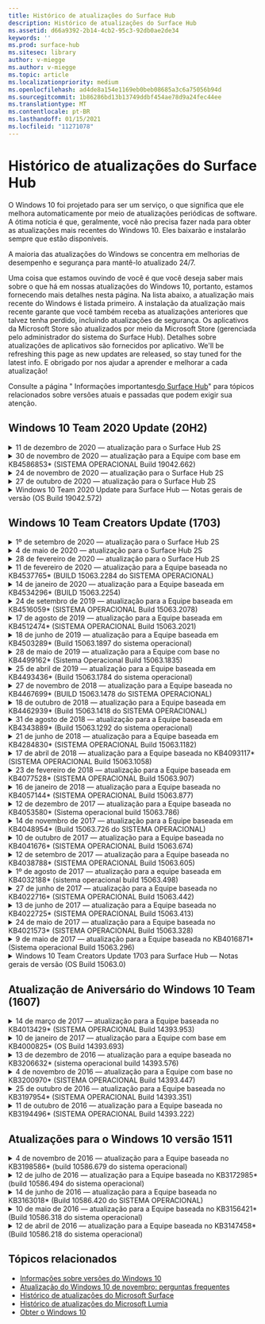 ```yaml
---
title: Histórico de atualizações do Surface Hub
description: Histórico de atualizações do Surface Hub
ms.assetid: d66a9392-2b14-4cb2-95c3-92db0ae2de34
keywords: ''
ms.prod: surface-hub
ms.sitesec: library
author: v-miegge
ms.author: v-miegge
ms.topic: article
ms.localizationpriority: medium
ms.openlocfilehash: ad4de8a154e1169eb0beb08685a3c6a75056b94d
ms.sourcegitcommit: 1b86286bd13b13749ddbf454ae78d9a24fec44ee
ms.translationtype: MT
ms.contentlocale: pt-BR
ms.lasthandoff: 01/15/2021
ms.locfileid: "11271078"
---
```

# Histórico de atualizações do Surface Hub

O Windows 10 foi projetado para ser um serviço, o que significa que ele melhora automaticamente por meio de atualizações periódicas de software. A ótima notícia é que, geralmente, você não precisa fazer nada para obter as atualizações mais recentes do Windows 10. Eles baixarão e instalarão sempre que estão disponíveis.

A maioria das atualizações do Windows se concentra em melhorias de desempenho e segurança para mantê-lo atualizado 24/7.

Uma coisa que estamos ouvindo de você é que você deseja saber mais sobre o que há em nossas atualizações do Windows 10, portanto, estamos fornecendo mais detalhes nesta página. Na lista abaixo, a atualização mais recente do Windows é listada primeiro. A instalação da atualização mais recente garante que você também receba as atualizações anteriores que talvez tenha perdido, incluindo atualizações de segurança. Os aplicativos da Microsoft Store são atualizados por meio da Microsoft Store (gerenciada pelo administrador do sistema do Surface Hub). Detalhes sobre atualizações de aplicativos são fornecidos por aplicativo.
We'll be refreshing this page as new updates are released, so stay tuned for the latest info. E obrigado por nos ajudar a aprender e melhorar a cada atualização!

Consulte a página " Informações importantes[do Surface Hub](https://support.microsoft.com/products/surface-devices/surface-hub)" para tópicos relacionados sobre versões atuais e passadas que podem exigir sua atenção.

## Windows 10 Team 2020 Update (20H2)

<details>
<summary>11 de dezembro de 2020 — atualização para o Surface Hub 2S</summary>

Essa atualização é específica para o Surface Hub 2S e fornece as atualizações de driver e firmware descritas abaixo:

* Atualização do firmware do Surface SMC - 3.92.139.0
* Atualização UEFI do Surface - 694.3447.768.0
</details>

<details>
<summary>30 de novembro de 2020 — atualização para a Equipe com base em KB4586853* (SISTEMA OPERACIONAL Build 19042.662)</summary>

Essa atualização do Surface Hub inclui melhorias de qualidade e correções de segurança. As principais atualizações do Surface Hub, ainda não descritas no Histórico de Atualizações do [Windows 10,](https://support.microsoft.com/help/4581839/windows-10-update-history)incluem:

* Atualize a página Configurações de Privacidade para fornecer opções adicionais.
* Correção que garante que a limpeza da sessão final remova totalmente todos os dados relacionados ao Edge Chromium.
* Resolve um problema em que as reuniões que já tinham sido iniciadas não eram exibidas na tela inicial/inicial.
* Resolve um problema com a recuperação de nuvem para localidades não en-US.
* Skype for Business
  * Melhora o desempenho do áudio direcional.
  * Sons reduzidos de "toque com caneta" ao usar Caneta durante chamadas do Skype for Business.
* Melhora a confiabilidade ao se inscrever no Programa Windows Insider.
* Melhora a confiabilidade do Shell de Equipe do Windows.

Consulte o guia de [administração do Surface Hub para](https://docs.microsoft.com/surface-hub/) habilbilenciar/desabilitar recursos e serviços do dispositivo. *[KB4586853](https://support.microsoft.com/help/4586853)
</details>

<details>
<summary>24 de novembro de 2020 — atualização para o Surface Hub 2S</summary>

Essa atualização é específica para o Surface Hub 2S e fornece as atualizações de driver e firmware descritas abaixo:

* Atualização do firmware do SMC do Surface - 3.91.139.0
  * Melhore a confiabilidade do modo de espera conectado.
* Atualização do Surface Touch Firmware - 3.91.139.0
  * Melhore a resposta de toque em espera conectada.
* Atualização do firmware de áudio USB do Surface - 3.91.139.0
* Atualização do Firmware da Caneta Surface - 3.91.139.0
</details>

<details>
<summary>27 de outubro de 2020 — atualização para o Surface Hub 2S</summary>

Essa atualização é específica para o Surface Hub 2S e fornece as atualizações de driver e firmware descritas abaixo:

* Atualização do firmware do agregador do sistema Surface - 4.14.139.0
* Atualização UEFI do Surface - 694.3386.768.0
</details>

<details>
<summary>Windows 10 Team 2020 Update para Surface Hub — Notas gerais de versão (OS Build 19042.572)</summary>

Essa atualização do Surface Hub inclui melhorias de qualidade e correções de segurança. As principais atualizações do Surface Hub, ainda não descritas no Histórico de Atualizações do [Windows 10,](https://support.microsoft.com/help/4581839/windows-10-update-history)são notadas na página " Novidades na Atualização do[Windows 10 Team 2020".](https://docs.microsoft.com/surface-hub/surface-hub-2020-update-whats-new)

Confira a página " Instalar o[Windows 10 Team 2020 Update](https://docs.microsoft.com/surface-hub/surface-hub-2020-update)" para obter mais informações sobre a disponibilidade de atualização por região, método de distribuição e tipo de dispositivo.
</details>

## Windows 10 Team Creators Update (1703)

<details>
<summary>1º de setembro de 2020 — atualização para o Surface Hub 2S</summary>

Essa atualização é específica para o Surface Hub 2S e fornece as atualizações de driver e firmware descritas abaixo:

* Atualização do firmware do Surface SMC - 1.177.139.0
  * Melhora os cenários de reparo de campo.
* Atualização do firmware do Surface SSD - 5.14.139.0
  * Melhora a estabilidade do sistema.
* Driver do Surface Serial Hub - 9.40.139.0
  * Melhora a estabilidade do sistema.
</details>

<details>
<summary>4 de maio de 2020 — atualização para o Surface Hub 2S</summary>

Essa atualização é específica para o Surface Hub 2S e fornece as atualizações de driver e firmware descritas abaixo:

* Driver de áudio USB surface - 15.3.6.0
  * Melhora o desempenho do áudio direcional.
* Intel(R) exibe o driver de áudio - 10.27.0.5
  * Aprimora cenários de compartilhamento de tela.
* Driver gráfico Intel(R) – 26.20.100.7263
  * Melhora a estabilidade do sistema.
* Driver do Sistema Surface - 1.7.139.0
  * Melhora a estabilidade do sistema.
* Atualização do firmware do Surface SMC - 1.176.139.0
  * Melhora a estabilidade do sistema.
</details>

<details>
<summary>28 de fevereiro de 2020 — atualização para o Surface Hub 2S</summary>

Essa atualização é específica para o Surface Hub 2S e fornece as atualizações de driver e firmware descritas abaixo:

* Driver de integração do Surface – 13.46.139.0 
  * Melhora os cenários de brilho da exibição.
* Driver intel(R) Management Engine Interface - 1914.12.0.1256
  * Melhora a estabilidade do sistema.
* Atualização do firmware do Surface SMC - 1.161.139.0
  * Melhora o desempenho da bateria da caneta.
* Atualização UEFI do Surface - 694.2938.768.0
  * Melhora a estabilidade do sistema.
</details>

<details>
<summary>11 de fevereiro de 2020 — atualização para a Equipe baseada no KB4537765* (BUILD 15063.2284 do SISTEMA OPERACIONAL)</summary>

Essa atualização do Surface Hub inclui melhorias de qualidade e correções de segurança. As principais atualizações do Surface Hub, ainda não descritas no Histórico de Atualizações do [Windows 10,](https://support.microsoft.com/help/4018124/windows-10-update-history)incluem:

* Resolve um problema em que o Hub 2S não pode ser ouvido bem por outros participantes durante as chamadas do Skype for Business.
* Melhora a confiabilidade para alguns cenários de uso de idioma árabe, hebraico e outros RTL no Surface Hub.

Consulte o guia de [administração do Surface Hub para](https://docs.microsoft.com/surface-hub/) habilbilenciar/desabilitar recursos e serviços do dispositivo.
*[KB4537765](https://support.microsoft.com/help/4537765)
</details>

<details>
<summary>14 de janeiro de 2020 — atualização para a Equipe baseada em KB4534296* (BUILD 15063.2254)</summary>

Essa atualização do Surface Hub inclui melhorias de qualidade e correções de segurança. As principais atualizações do Surface Hub, ainda não descritas no Histórico de Atualizações do [Windows 10,](https://support.microsoft.com/help/4018124/windows-10-update-history)incluem:

* Resolve um problema com a coleção de log do Microsoft Surface Hub 2S.

Consulte o guia de [administração do Surface Hub para](https://docs.microsoft.com/surface-hub/) habilbilenciar/desabilitar recursos e serviços do dispositivo.
*[KB4534296](https://support.microsoft.com/help/4534296)
</details>

<details>
<summary>24 de setembro de 2019 — atualização para a Equipe baseada em KB4516059* (SISTEMA OPERACIONAL Build 15063.2078)</summary>

Essa atualização do Surface Hub inclui melhorias de qualidade e correções de segurança. As principais atualizações do Surface Hub, ainda não descritas no Histórico de Atualizações do [Windows 10,](https://support.microsoft.com/help/4018124/windows-10-update-history)incluem:

 * Atualizar para a página configurações de recuperação do Surface Hub 2S para refletir com precisão as opções de recuperação.
 * Atualizar para a tela de boas-vindas do Surface Hub 2S para melhorar a reconhecimento do dispositivo.
 * Resolvido um problema em que o plano de fundo do Shell de Equipe do Windows era exibido incorretamente.
 * Resolvido um problema com persistência de layout do Menu Iniciar quando configurado usando a política MDM.
 * Correção de um problema no Microsoft Edge que ocorre ao navegar em alguns sites internos.
 * Corrigido um problema no Skype for Business que ocorre ao apresentar no modo de tela inteira.

Consulte o guia de [administração do Surface Hub para](https://docs.microsoft.com/surface-hub/) habilbilenciar/desabilitar recursos e serviços do dispositivo.
*[KB4503289](https://support.microsoft.com/help/4503289)
</details>

<details>
<summary>17 de agosto de 2019 — atualização para a Equipe baseada em KB4512474* (SISTEMA OPERACIONAL Build 15063.2021)</summary>

Essa atualização do Surface Hub inclui melhorias de qualidade e correções de segurança. As principais atualizações do Surface Hub, ainda não descritas no Histórico de Atualizações do [Windows 10,](https://support.microsoft.com/help/4018124/windows-10-update-history)incluem:

 * Garante que o modo de Saída de Vídeo no Hub 2S padrão seja "Duplicado".
 * Melhora a confiabilidade para alguns cenários de uso de idioma árabe no Surface Hub.

Consulte o guia de [administração do Surface Hub para](https://docs.microsoft.com/surface-hub/) habilbilenciar/desabilitar recursos e serviços do dispositivo.
*[KB4503289](https://support.microsoft.com/help/4503289)
 </details>

<details>
<summary>18 de junho de 2019 — atualização para a Equipe baseada em KB4503289* (Build 15063.1897 do sistema operacional)</summary>

Essa atualização do Surface Hub inclui melhorias de qualidade e correções de segurança. As principais atualizações do Surface Hub, ainda não descritas no Histórico de Atualizações do [Windows 10,](https://support.microsoft.com/help/4018124/windows-10-update-history)incluem:

* Resolve um problema que impede que um usuário entre em um dispositivo Microsoft Surface Hub com uma conta do Azure Active Directory. Esse problema ocorre porque uma sessão anterior não terminou com êxito.
* Adiciona suporte para conexões TLS 1.2 a provedores de identidade e Exchange em cenários de configuração de conta de dispositivo.
* Correções para melhorar a confiabilidade do Aplicativo de Diagnóstico de Hardware no Hub 2S. 
* Correção para melhorar a consistência da experiência de configuração da primeira vez no Hub 2S. 

Consulte o guia de [administração do Surface Hub para](https://docs.microsoft.com/surface-hub/) habilbilenciar/desabilitar recursos e serviços do dispositivo.
*[KB4503289](https://support.microsoft.com/help/4503289)
</details>

<details>
<summary>28 de maio de 2019 — atualização para a Equipe com base no KB4499162* (Sistema Operacional Build 15063.1835)</summary>

Essa atualização do Surface Hub inclui melhorias de qualidade e correções de segurança. As principais atualizações do Surface Hub, ainda não descritas no Histórico de Atualizações do [Windows 10,](https://support.microsoft.com/help/4018124/windows-10-update-history)incluem:

* Garante que os usuários do Surface Hub não sejam solicitados a inserir credenciais de proxy depois que o recurso "Usar credenciais de conta de dispositivo" tiver sido habilitado.
* Resolve um problema em que as conexões do Skype falham periodicamente porque o áudio/vídeo não está usando o proxy correto.
* Adiciona suporte para TLS 1.2 no Skype for Business.
* Resolve uma falha de conexão SIP no cliente Skype quando o servidor Skype tem o TLS 1.0 ou TLS 1.1 desabilitado.

Consulte o guia de [administração do Surface Hub para](https://docs.microsoft.com/surface-hub/) habilbilenciar/desabilitar recursos e serviços do dispositivo.
*[KB4499162](https://support.microsoft.com/help/4499162)
</details>

<details>
<summary>25 de abril de 2019 — atualização para a Equipe baseada em KB4493436* (Build 15063.1784 do sistema operacional)</summary>

Essa atualização do Surface Hub inclui melhorias de qualidade e correções de segurança. As principais atualizações do Surface Hub, ainda não descritas no Histórico de Atualizações do [Windows 10,](https://support.microsoft.com/help/4018124/windows-10-update-history)incluem:

* Resolve o problema de sincronização de áudio e vídeo com alguns dispositivos USB que estão conectados ao Surface Hub.

Consulte o guia de [administração do Surface Hub para](https://docs.microsoft.com/surface-hub/) habilbilenciar/desabilitar recursos e serviços do dispositivo.
*[KB4493436](https://support.microsoft.com/help/4493436)
</details>

<details>
<summary>27 de novembro de 2018 — atualização para a Equipe baseada no KB4467699* (BUILD 15063.1478 do SISTEMA OPERACIONAL)</summary>

Essa atualização do Surface Hub inclui melhorias de qualidade e correções de segurança. As principais atualizações do Surface Hub, ainda não descritas no Histórico de Atualizações do [Windows 10,](https://support.microsoft.com/help/4018124/windows-10-update-history)incluem:

* Resolve um problema que impede que alguns usuários Signing-In "Minhas Reuniões e Arquivos".

Consulte o guia de [administração do Surface Hub para](https://docs.microsoft.com/surface-hub/) habilbilenciar/desabilitar recursos e serviços do dispositivo.
*[KBKB4467699](https://support.microsoft.com/help/KB4467699)
</details>

<details>
<summary>18 de outubro de 2018 — atualização para a Equipe baseada em KB4462939* (Build 15063.1418 do SISTEMA OPERACIONAL)</summary>

Essa atualização do Surface Hub inclui melhorias de qualidade e correções de segurança. As principais atualizações do Surface Hub, ainda não descritas no Histórico de Atualizações do [Windows 10,](https://support.microsoft.com/help/4018124/windows-10-update-history)incluem:

* Correções do Skype for Business: 
  * Resolve o problema de conexão do Skype for Business ao retomar do sleep
  * Resolve o problema de conexão de rede do Skype for Business quando o dispositivo está conectado à Internet
  * Resolve falha do Skype for Business ao pesquisar usuários no diretório
* Resolve o problema em que o Hub relata erroneamente "Nenhuma conexão com a Internet" em ambientes de proxy empresarial.
* Implementou um recurso que permite que os clientes o op-in para uma nova experiência de quadro de branco.

Consulte o guia de [administração do Surface Hub para](https://docs.microsoft.com/surface-hub/) habilbilenciar/desabilitar recursos e serviços do dispositivo.
*[KB4462939](https://support.microsoft.com/help/4462939)
</details>

<details>
<summary>31 de agosto de 2018 — atualização para a Equipe baseada em KB4343889* (Build 15063.1292 do sistema operacional)</summary>

Essa atualização do Surface Hub inclui melhorias de qualidade e correções de segurança. As principais atualizações do Surface Hub, ainda não descritas no Histórico de Atualizações do [Windows 10,](https://support.microsoft.com/help/4018124/windows-10-update-history)incluem:

* Adiciona suporte para o Microsoft Teams
* Resolve o problema de gerenciamento de tarefas com o registro do Intune
* Permite que os administradores desabilitem os serviços de Mensagens Instantâneas e Email para o Hub
* Correções adicionais de bugs e melhorias de confiabilidade para o aplicativo Do Skype for Business do Surface Hub

Consulte o guia de [administração do Surface Hub para](https://docs.microsoft.com/surface-hub/) habilbilenciar/desabilitar recursos e serviços do dispositivo.
*[KB4343889](https://support.microsoft.com/help/4343889)
</details>

<details>
<summary>21 de junho de 2018 — atualização para a Equipe baseada em KB4284830* (SISTEMA OPERACIONAL Build 15063.1182)</summary>

Essa atualização do Surface Hub inclui melhorias de qualidade e correções de segurança. As principais atualizações do Surface Hub, ainda não descritas no Histórico de Atualizações do [Windows 10,](https://support.microsoft.com/help/4018124/windows-10-update-history)incluem:

* Alteração de telemetria no suporte aos requisitos de RGPD na EMEA

Consulte o guia de [administração do Surface Hub para](https://docs.microsoft.com/surface-hub/) habilbilenciar/desabilitar recursos e serviços do dispositivo.
*[KB4284830](https://support.microsoft.com/help/KB4284830)
</details>

<details>
<summary>17 de abril de 2018 — atualização para a Equipe baseada no KB4093117* (SISTEMA OPERACIONAL Build 15063.1058)</summary>

Essa atualização do Surface Hub inclui melhorias de qualidade e correções de segurança. As principais atualizações do Surface Hub, ainda não descritas no Histórico de Atualizações do [Windows 10,](https://support.microsoft.com/help/4018124/windows-10-update-history)incluem:

* Resolve um problema de projeção com fio
* Habilita a atualização em massa para determinadas políticas MDM (Gerenciamento de Dispositivo Móvel)
* Resolve o problema de discagem telefônica com chamadas internacionais
* Resolve o problema de resolução de imagem quando dois Surface Hubs in unem na mesma reunião
* Resolve o erro de tratamento de certificado do OMS (Operations Management Suite)
* Resolve um problema de segurança ao limpar no final de uma sessão
* Resolve o problema do Miracast, quando o Surface Hub é especificado para os canais 149 a 165
  * Os canais 149 a 165 continuarão a ser inutilizáveis na Europa, no Japão ou em Israel devido a regulamentações governamentais regionais

Consulte o guia de [administração do Surface Hub para](https://docs.microsoft.com/surface-hub/) habilbilenciar/desabilitar recursos e serviços do dispositivo.
*[KB4093117](https://support.microsoft.com/help/4093117)
</details>

<details>
<summary>23 de fevereiro de 2018 — atualização para a Equipe baseada em KB4077528* (SISTEMA OPERACIONAL Build 15063.907)</summary>

Essa atualização do Surface Hub inclui melhorias de qualidade e correções de segurança. As principais atualizações do Surface Hub, ainda não descritas no Histórico de Atualizações do [Windows 10,](https://support.microsoft.com/help/4018124/windows-10-update-history)incluem:

* Resolvido um problema em que as configurações do MDM não estavam sendo aplicadas corretamente
* Processo de limpeza aprimorado

Consulte o guia de [administração do Surface Hub para](https://docs.microsoft.com/surface-hub/) habilbilenciar/desabilitar recursos e serviços do dispositivo.
*[KB4077528](https://support.microsoft.com/help/4077528)
</details>

<details>
<summary>16 de janeiro de 2018 — atualização para a Equipe baseada no KB4057144* (SISTEMA OPERACIONAL Build 15063.877)</summary>

Essa atualização do Surface Hub inclui melhorias de qualidade e correções de segurança. As principais atualizações do Surface Hub, ainda não descritas no Histórico de Atualizações do [Windows 10,](https://support.microsoft.com/help/4018124/windows-10-update-history)incluem:

* Adiciona a capacidade de gerenciar o layout do menu Iniciar via MDM
* Correção de bugs do MDM na configuração de rotação de senha

Consulte o guia de [administração do Surface Hub para](https://docs.microsoft.com/surface-hub/) habilbilenciar/desabilitar recursos e serviços do dispositivo.
*[KB4057144](https://support.microsoft.com/help/4057144)
</details>

<details>
<summary>12 de dezembro de 2017 — atualização para a Equipe baseada no KB4053580* (Sistema operacional build 15063.786)</summary>

Essa atualização do Surface Hub inclui melhorias de qualidade e correções de segurança. As principais atualizações do Surface Hub, ainda não descritas no Histórico de Atualizações do [Windows 10,](https://support.microsoft.com/help/4018124/windows-10-update-history)incluem:

* Resolve flashes de vídeo da câmera (destruir ou piscar) durante chamadas do Skype for Business
* Resolve o problema de ID de SSD da Central de Notificações

Consulte o guia de [administração do Surface Hub para](https://docs.microsoft.com/surface-hub/) habilbilenciar/desabilitar recursos e serviços do dispositivo.
*[KB4053580](https://support.microsoft.com/help/4053580)
</details>

<details>
<summary>14 de novembro de 2017 — atualização para a Equipe baseada em KB4048954* (Build 15063.726 do SISTEMA OPERACIONAL)</summary>

Essa atualização do Surface Hub inclui melhorias de qualidade e correções de segurança. As principais atualizações do Surface Hub, ainda não descritas no Histórico de Atualizações do [Windows 10,](https://support.microsoft.com/help/4018124/windows-10-update-history)incluem:

* Atualização de recursos que permite aos clientes habilitar a autenticação de rede 802.1x com fio usando a política MDM.
* Uma atualização de recurso que permite que os usuários selecionem dinamicamente um aplicativo de sua escolha ao abrir um arquivo.
* Correção que garante que a limpeza da sessão final remova completamente todas as conexões entre a conta do usuário e o dispositivo.
* Correção de desempenho que melhora o tempo de limpeza, bem como o tempo de conexão do Miracast.
* Introduz a utilização de Autenticação Fácil durante reuniões ad-hock.
* Correção que garante que os componentes de serviço usem o mesmo proxy configurado no dispositivo.
* Reduz e segura de forma mais detalhada a telemetria transmitida pelo dispositivo, reduzindo a utilização da largura de banda.
* Habilita um recurso permitindo que os usuários forneçam comentários à Microsoft após a conclusão de uma reunião.

Consulte o guia de [administração do Surface Hub para](https://docs.microsoft.com/surface-hub/) habilbilenciar/desabilitar recursos e serviços do dispositivo.
*[KB4048954](https://support.microsoft.com/help/4048954)
</details>

<details>
<summary>10 de outubro de 2017 — atualização para a Equipe baseada no KB4041676* (SISTEMA OPERACIONAL Build 15063.674)</summary>

Essa atualização do Surface Hub inclui melhorias de qualidade e correções de segurança. As principais atualizações do Surface Hub, ainda não descritas no Histórico de Atualizações do [Windows 10,](https://support.microsoft.com/help/4018124/windows-10-update-history)incluem:

* Skype for Business
  * Resolve o problema que exigia uma reinicialização do dispositivo ao retomar do sleep.
  * Corrige o problema em que os contatos externos não resolveram por meio da conta do Hub do Skype Online.
* PowerPoint
  * Corrige o problema em que algumas apresentações do PowerPoint não projetam no Hub.
* Geral
  * Correção para resolver o problema em que a porta USB não pôde ser desabilitada pelo Administrador do Sistema.

*[KB4041676](https://support.microsoft.com/help/4041676)
</details>

<details>
<summary>12 de setembro de 2017 — atualização para a Equipe baseada no KB4038788* (SISTEMA OPERACIONAL Build 15063.605) </summary>

Essa atualização do Surface Hub inclui melhorias de qualidade e correções de segurança. As principais atualizações do Surface Hub, ainda não descritas no Histórico de Atualizações do [Windows 10,](https://support.microsoft.com/help/4018124/windows-10-update-history)incluem:

* Segurança
  * Resolve o problema com o Bitlocker quando o dispositivo reaqueia do sleep.
* Geral
  * Reduz a frequência/quantidade de telemetria de saúde do dispositivo, melhorando o desempenho do sistema.
  * Corrige o problema que impedia que o dispositivo coletava logs do sistema.

*[KB4038788](https://support.microsoft.com/help/4038788)
</details>

<details>
<summary>1º de agosto de 2017 — atualização para a equipe baseada em KB4032188* (sistema operacional build 15063.498)</summary>

* Skype for Business 
  * Resolve o problema do Skype for Business Sign-In, que exigia a reinicialização do sistema ou a reinicialização do sistema.
  * Resolve o horário da reunião do Skype for Business que está sendo exibido incorretamente.
  * Correções para melhorar a confiabilidade do Skype for Business do Surface Hub.

*[KB4032188](https://support.microsoft.com/help/4032188)
</details>

<details>
<summary>27 de junho de 2017 — atualização para a Equipe baseada no KB4022716* (SISTEMA OPERACIONAL Build 15063.442)</summary>

Essa atualização do Surface Hub inclui melhorias de qualidade e correções de segurança. As principais atualizações do Surface Hub, ainda não descritas no Histórico de Atualizações do [Windows 10,](https://support.microsoft.com/help/4018124/windows-10-update-history)incluem:

* Endereço NVIDIA driver crashes that may necessitate 84" Surface Hub to power down, requiring a manual restart.
* Resolvido um problema em que alguns aplicativos falham ao iniciar em um Surface Hub de 84".

*[KB4022716](https://support.microsoft.com/help/4022716)
</details>

<details>
<summary>13 de junho de 2017 — atualização para a Equipe baseada no KB4022725* (SISTEMA OPERACIONAL Build 15063.413)</summary>

Essa atualização do Surface Hub inclui melhorias de qualidade e correções de segurança. As principais atualizações do Surface Hub, ainda não descritas no Histórico de Atualizações do [Windows 10,](https://support.microsoft.com/help/4018124/windows-10-update-history)incluem:

* Geral
  * Problemas resolvidos de soltar caneta com canetas
  * Resolvido o problema que causava um tempo estendido para a reunião de "limpeza"

*[KB4022725](https://support.microsoft.com/help/4022725)
</details>

<details>
<summary>24 de maio de 2017 — atualização para a Equipe baseada no KB4021573* (SISTEMA OPERACIONAL Build 15063.328)</summary>

Essa atualização do Surface Hub inclui melhorias de qualidade e correções de segurança. As principais atualizações do Surface Hub, ainda não descritas no Histórico de Atualizações do [Windows 10,](https://support.microsoft.com/help/4018124/windows-10-update-history)incluem:

* Geral
  * Resolvido o problema com a retenção de configuração de proxy durante o problema de atualização

*[KB4021573](https://support.microsoft.com/help/4021573)
</details>

<details>
<summary>9 de maio de 2017 — atualização para a Equipe baseada no KB4016871* (Sistema operacional Build 15063.296)</summary>

Essa atualização do Surface Hub inclui melhorias de qualidade e correções de segurança. As principais atualizações do Surface Hub, ainda não descritas no Histórico de Atualizações do [Windows 10,](https://support.microsoft.com/help/4018124/windows-10-update-history)incluem:

* Geral
  * Resolvido o problema do ciclo de sleep/wake
  * Vários problemas de redefinição e recuperação foram resolvidos
  * Resolvido o problema da guia Histórico de Atualizações
  * Resolvido o problema de lançamento do serviço Miracast
* Aplicativos
  * Erro de atualização do pacote do aplicativo fixo

*[KB4016871](https://support.microsoft.com/help/4016871)
</details>

<details>
<summary>Windows 10 Team Creators Update 1703 para Surface Hub — Notas gerais de versão (OS Build 15063.0)</summary>

Essa atualização do Surface Hub inclui melhorias de qualidade e correções de segurança. As principais atualizações do Surface Hub, ainda não descritas no Histórico de Atualizações do [Windows 10,](https://support.microsoft.com/help/4018124/windows-10-update-history)incluem:

* Evolução da experiência de tela grande 
  * Carrossel de reunião aprimorado em Boas-vindas e Iniciar
  * Ingressar em reuniões e encerrar a sessão diretamente do menu Iniciar
  * Os aplicativos podem utilizar mais da tela durante uma sessão
  * Controles simplificados do Skype
  * Mecanismos aprimorados para fornecer comentários
* Acessar Meu Conteúdo Pessoal*
  * Personal single sign-on from Welcome or Start
  * Ingressar em reuniões e encerrar a sessão diretamente do menu Iniciar
  * Acessar arquivos pessoais por meio do OneDrive for Business diretamente de Iniciar
  * Login de participante previamente preenchido
  * Fluxos de autenticação simplificados com o aplicativo "Authenticator"**
* Capacidade de & implantação 
  * Experiência OOBE simplificada por meio do provisionamento em massa
  * Serviço de recuperação de dispositivo baseado em nuvem
  * Suporte a certificados de cliente corporativos
  * Suporte aprimorado a credenciais de proxy
  * Adicionado e /aprimorado o suporte à configuração de QoS (Qualidade de Serviço) do Skype
  * Foi adicionada a capacidade de definir o volume padrão do dispositivo em Configurações
  * Suporte aprimorado de MDM para configurações [do](https://docs.microsoft.com/surface-hub/remote-surface-hub-management) Surface Hub
* Segurança aprimorada 
  * Foi adicionada a capacidade de restringir unidades USB somente ao BitLocker
  * Capacidade adicionada para desabilitar portas USB via MDM
  * Foi adicionada a capacidade de desabilitar a funcionalidade "Retomar sessão" no tempo final
  * Adição de suporte a 802.1x com fio
* Áudio e projeção
  * Aprimoramentos de Dolby Audio "Human Speaker"
  * Sons reduzidos de "toque com caneta" ao usar Caneta durante chamadas do Skype for Business
  * Suporte adicionado para conexões de infraestrutura miracast
* Correções de confiabilidade e desempenho
  * Vários problemas de redefinição e recuperação foram resolvidos
  * Problema resolvido de autenticação do Exchange do Surface Hub ao utilizar certificados de cliente
  * Melhoria na Wi-Fi de rede e estabilidade de credenciais
  * Corrigimos problemas de transmissão de áudio e sincronização do Miracast durante a reprodução de vídeo
  * Configuração incluída para desabilitar o comportamento de conexão automática

*O recurso de entrada única requer o uso do Office365 e do OneDrive for Business **Consulte o Guia do Administrador para requisitos de serviço

</details>

## Atualização de Aniversário do Windows 10 Team (1607)

<details>
<summary>14 de março de 2017 — atualização para a Equipe baseada no KB4013429* (SISTEMA OPERACIONAL Build 14393.953)</summary>

Essa atualização do Surface Hub inclui melhorias de qualidade e correções de segurança. As principais atualizações do Surface Hub, ainda não descritas no Histórico de Atualizações do [Windows 10,](https://support.microsoft.com/help/4018124/windows-10-update-history)incluem:

* Geral
  * Correção de segurança do Explorador de Arquivos para impedir a navegação para locais de arquivos restritos
* Skype for Business
  * Correção para resolver a latência durante o compartilhamento de tela baseado na Área de Trabalho Remota

*[KB4013429](https://support.microsoft.com/help/4013429)
</details>

<details>
<summary>10 de janeiro de 2017 — atualização para a Equipe com base em KB4000825* (OS Build 14393.693)</summary>

Essa atualização do Surface Hub inclui melhorias de qualidade e correções de segurança. As principais atualizações do Surface Hub, ainda não descritas no Histórico de Atualizações do [Windows 10,](https://support.microsoft.com/help/4018124/windows-10-update-history)incluem:

* Seleção habilitada de layouts de teclado 106/109 para uso com teclados físicos japoneses

*[KB4000825](https://support.microsoft.com/help/4000825)
</details>

<details>
<summary>13 de dezembro de 2016 — atualização para a equipe baseada no KB3206632* (sistema operacional build 14393.576)</summary>

Essa atualização do Surface Hub inclui melhorias de qualidade e correções de segurança. As principais atualizações do Surface Hub, ainda não descritas no Histórico de Atualizações do [Windows 10,](https://support.microsoft.com/help/4018124/windows-10-update-history)incluem:

* Resolve problemas de distorção de áudio de conexão com fio

*[KB3206632](https://support.microsoft.com/help/3206632)
</details>

<details>
<summary>4 de novembro de 2016 — atualização para a Equipe com base no KB3200970* (SISTEMA OPERACIONAL Build 14393.447)</summary>

Essa atualização para a Atualização de Aniversário do Windows 10 Team (versão 1607) para o Surface Hub inclui melhorias de qualidade e correções de segurança. As principais atualizações do Surface Hub, ainda não descritas no Histórico de Atualizações do [Windows 10,](https://support.microsoft.com/help/4018124/windows-10-update-history)incluem:

* Correções de bugs do Skype for Business para melhorar a confiabilidade

*[KB3200970](https://support.microsoft.com/help/3200970)
</details>

<details>
<summary>25 de outubro de 2016 — atualização para a Equipe baseada no KB3197954* (SISTEMA OPERACIONAL Build 14393.351)</summary>

Essa atualização do Surface Hub inclui melhorias de qualidade e correções de segurança. As principais atualizações do Surface Hub, ainda não descritas no Histórico de Atualizações do [Windows 10,](https://support.microsoft.com/help/4018124/windows-10-update-history)incluem:

* Habilitando o novo recurso de diminuição no sistema operacional e no Bios para reduzir o consumo de energia do Surface Hub e melhorar sua confiabilidade a longo prazo
* Geral
  * Resolve cenários em que o teclado virtual às vezes não aparece
  * Resolve a mudança de aplicativo do quadro de branco que ocasionalmente ocorre ao abrir uma reunião agendada
  * Resolve um problema que impedia que os administradores alteravam a senha do administrador local, após a redefinição do dispositivo
  * Alteração do BIOS resolvendo problemas com o controle da barra de status durante a redefinição do dispositivo
  * Atualização UEFI para resolver problemas de energia

*[KB3197954](https://support.microsoft.com/help/3197954)
</details>

<details>
<summary>11 de outubro de 2016 — atualização para a Equipe baseada no KB3194496* (SISTEMA OPERACIONAL Build 14393.222)</summary>

Esta atualização traz a Atualização de Aniversário do Windows 10 Team para o Surface Hub e inclui melhorias de qualidade e correções de segurança. (Seu dispositivo estará executando o Windows 10 versão 1607 depois de instalado.) As principais atualizações do Surface Hub, ainda não descritas no Histórico de Atualizações do [Windows 10,](https://support.microsoft.com/help/4018124/windows-10-update-history)incluem:

* Skype for Business
  * Melhorias de desempenho ao ingressar em reuniões, incluindo problemas ao ingressar em uma reunião usando contas federadas
  * Suporte a VBSS (Compartilhamento de Tela Baseado em Vídeo) agora disponível no Skype for Business para Surface Hub
  * Desconexão resolvida após 5 minutos de problema de tempo ocioso
  * Falha de compartilhamento de tela resolvido do Hub para Hub do Skype
  * Melhorias no vídeo do Skype, incluindo:
    * Perda de vídeo durante reunião com vários apresentadores de vídeo
    * Corte de vídeo durante chamadas
    * Vídeo de chamada de saída não exibido para outros participantes
  * Resolvido o problema com o erro de login do UPN
  * Resolvido um problema com o teclado de discagem durante o uso de chamadas sip (Session Initiation Protocol)
* Quadro de Comunicações
  * O usuário agora pode salvar e chamar de volta as sessões do quadro de comunicação usando o serviço online do OneDrive (via funcionalidade de compartilhamento)
  * Quadro de whiteboard de lançamento aprimorado ao remover a caneta do dock
* Aplicativos
  * Aplicativo Do OneDrive pré-instalado, para acessar seus arquivos pessoais e de trabalho
  * Aplicativo Fotos pré-instalado, para exibir fotos e vídeo
  * Aplicativo PowerBI pré-instalado para exibir painéis
  * Os aplicativos do Office – Word, Excel, PowerPoint – são todos habilitados para tinta
  * O Edge no Surface Hub agora dá suporte a sites baseados em Flash
* Geral
  * Seleção de Dispositivo de Áudio Habilitado (para Surface Hubs conectados usando dispositivos de áudio externos)
  * Suporte habilitado para HDCP no conector de saída DisplayPort
  * Alterações na interface do usuário do sistema para configurações de otimização de usabilidade (consulte Os Guias de Administração e [usuário](https://www.microsoft.com/surface/support/surface-hub) para obter detalhes adicionais)
  * Correções de bugs e otimizações de desempenho para acelerar o fluxo de login do Azure Active Directory
  * Tempo significativamente aprimorado necessário para redefinir e restaurar o Surface Hub
  * A interface do usuário do Windows Defender foi adicionada nas configurações
  * Toque da experiência do trabalho aprimorado para iniciar
  * Suporte habilitado para projeção sem fio superior a 1080p por meio de Miracast, em dispositivos compatíveis
  * Resolvidos os estados de notificação falsa "Não há conexão com a Internet" e "Os compromissos podem estar des date" desde o início
  * Confiabilidade aprimorada do teclado virtual
  * Suporte adicional para a criação de pacotes de provisionamento do Surface Hub usando o Designer de Configuração do Windows & (ICD) e uma solução de monitoramento do Surface Hub aprimorada no Operations Management Suite (OMS)

*[KB3194496](https://support.microsoft.com/help/3194496)
</details>

## Atualizações para o Windows 10 versão 1511

<details>
<summary>4 de novembro de 2016 — atualização para a Equipe baseada no KB3198586* (build 10586.679 do sistema operacional)</summary>

Essa atualização para o Windows 10 Team (versão 1511) para o Surface Hub inclui melhorias de qualidade e correções de segurança descritas no Histórico de Atualizações do [Windows 10.](https://support.microsoft.com/help/4018124/windows-10-update-history) Não há itens específicos do Surface Hub nesta atualização.

*[KB3198586](https://support.microsoft.com/help/3198586)
</details>

<details>
<summary>12 de julho de 2016 — atualização para a Equipe baseada no KB3172985* (build 10586.494 do sistema operacional)</summary>

Essa atualização inclui melhorias de qualidade e correções de segurança. Nenhum novo recursos do sistema operacional está sendo introduzido nesta atualização. As principais alterações específicas do Surface Hub (aquelas que ainda não estão incluídas no Histórico de Atualizações do [Windows 10),](https://support.microsoft.com/help/4018124/windows-10-update-history)incluem:

* Corrigido um problema que causava falhas no sistema Windows
* Corrigido um problema que causava falhas repetidas do Edge
* Corrigido o problema que causava falhas no serviço de pré-desligamento
* Corrigido um problema em que alguns dados de aplicativo não eram removidos corretamente após uma sessão
* Atualizado o driver NFC do Broadcom para melhorar o desempenho da NFC
* Driver de Wi-Fi de Miracast atualizado para melhorar o desempenho do Miracast
* Driver Nvidia atualizado para corrigir um bug de exibição no qual dispositivos Surface Hub de 84 polegadas mostram conteúdo esmaecida ou difusa
* Vários problemas do Skype for Business foram corrigidos, incluindo: 
  * Problema que causou a desconexão do Skype for Business durante as reuniões
  * Problema em que os usuários não conseguiam ingressar em reuniões quando o organizador da reunião estava em uma configuração federada
  * Habilitando o compartilhamento de aplicativos do Skype for Business
  * Problema que causou falhas no aplicativo Skype
* Adicionado um prompt em "Configurações" para informar aos usuários que o sistema operacional pode ficar corrompido se a redefinição do dispositivo for interrompida antes da conclusão

*[KB3172985](https://support.microsoft.com/help/3172985)
</details>

<details>
<summary>14 de junho de 2016 — atualização para a Equipe baseada no KB3163018* (Build 10586.420 do SISTEMA OPERACIONAL)</summary>

Essa atualização do Surface Hub inclui melhorias de qualidade e correções de segurança. Nenhum novo recursos do sistema operacional está sendo introduzido nesta atualização. As principais atualizações do Surface Hub, ainda não descritas no Histórico de Atualizações do [Windows 10,](https://support.microsoft.com/help/4018124/windows-10-update-history)incluem:

* Versão restrita. Consulte 12 de julho de 2016 — [KB3172985](https://support.microsoft.com/en-us/help/3172985) (sistema operacional build 10586.494) para obter detalhes do pacote específico do Surface Hub

*[KB3163018](https://support.microsoft.com/help/3163018)
</details>

<details>
<summary>10 de maio de 2016 — atualização para a Equipe baseada no KB3156421* (Build 10586.318 do sistema operacional)</summary>

Essa atualização do Surface Hub inclui melhorias de qualidade e correções de segurança. Nenhum novo recursos do sistema operacional está sendo introduzido nesta atualização. As principais atualizações do Surface Hub, ainda não descritas no Histórico de Atualizações do [Windows 10,](https://support.microsoft.com/help/4018124/windows-10-update-history)incluem:

* Corrigido um problema que impedia a instalação de determinados aplicativos da Loja (OneDrive)
* Corrigido um problema que fez com que a entrada por toque parasse de responder em aplicativos

*[KB3156421](https://support.microsoft.com/help/3156421)
</details>

<details>
<summary>12 de abril de 2016 — atualização para a Equipe baseada no KB3147458* (Build 10586.218 do sistema operacional)</summary>

Essa atualização do Surface Hub inclui melhorias de qualidade e correções de segurança. Nenhum novo recursos do sistema operacional está sendo introduzido nesta atualização. As principais atualizações do Surface Hub, ainda não descritas no Histórico de Atualizações do [Windows 10,](https://support.microsoft.com/help/4018124/windows-10-update-history)incluem:

* Corrigido um problema em que o nível de volume não era redefinido corretamente entre sessões

*[KB3147458](https://support.microsoft.com/help/3147458)
</details>

## Tópicos relacionados

* [Informações sobre versões do Windows 10](https://go.microsoft.com/fwlink/p/?LinkId=724328)
* [Atualização do Windows 10 de novembro: perguntas frequentes](https://windows.microsoft.com/windows-10/windows-update-faq)
* [Histórico de atualizações do Microsoft Surface](https://go.microsoft.com/fwlink/p/?LinkId=724327)
* [Histórico de atualizações do Microsoft Lumia](https://go.microsoft.com/fwlink/p/?LinkId=785968)
* [Obter o Windows 10](https://go.microsoft.com/fwlink/p/?LinkId=616447)
